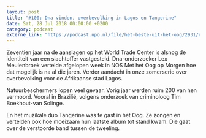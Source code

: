 ```yaml
---
layout: post
title: "#100: Dna vinden, overbevolking in Lagos en Tangerine"
date: Sat, 28 Jul 2018 00:00:00 +0200
category: podcast
externe_link: "https://podcast.npo.nl/file/het-beste-uit-het-oog/2931/nporadio1_het-beste-uit-het-oog_20180728_100-dna-vinden-overbevolking-in-lagos-en-tangerine.mp3"
---
```


Zeventien jaar na de aanslagen op het World Trade Center is alsnog de identiteit van een slachtoffer vastgesteld. Dna-onderzoeker Lex Meulenbroek vertelde afgelopen week in NOS Met het Oog op Morgen hoe dat mogelijk is na al die jaren. Verder aandacht in onze zomerserie over overbevolking voor de Afrikaanse stad Lagos.

Natuurbeschermers lopen veel gevaar. Vorig jaar werden ruim 200 van hen vermoord. Vooral in Brazilië, volgens onderzoek van criminoloog Tim Boekhout-van Solinge.

En het muzikale duo Tangerine was te gast in het Oog. Ze zongen en vertelden ook hoe moeizaam hun laatste album tot stand kwam. Die gaat over de verstoorde band tussen de tweeling.
